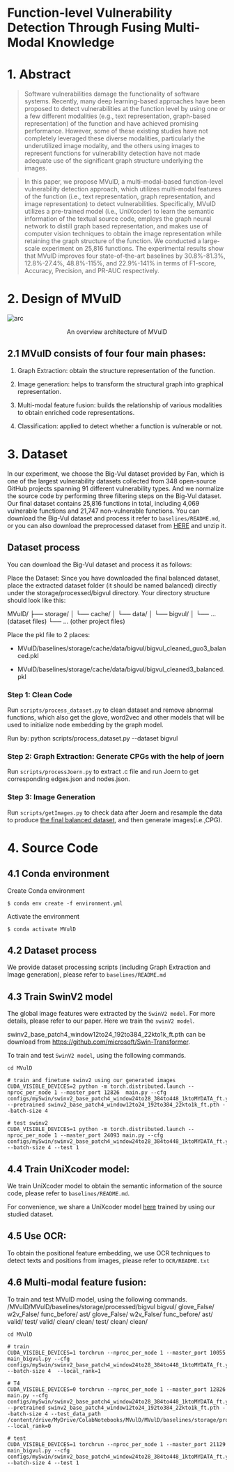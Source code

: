 # Function-level Vulnerability Detection Through Fusing Multi-Modal Knowledge

# 1. Abstract
>Software vulnerabilities damage the functionality of software systems. 
Recently, many deep learning-based approaches have been proposed to detect vulnerabilities at the function level by using one or a few different modalities (e.g., text representation, graph-based representation) of the function and have achieved promising performance. 
However, some of these existing studies have not completely leveraged these diverse modalities, particularly the underutilized image modality, and the others using images to represent functions for vulnerability
detection have not made adequate use of the significant graph structure underlying the images.

>In this paper, we propose MVulD, a multi-modal-based function-level vulnerability detection approach, which utilizes multi-modal features of the function (i.e., text representation, graph representation, and image representation) to detect vulnerabilities. Specifically, MVulD utilizes a pre-trained model (i.e., UniXcoder) to learn the semantic information of the textual source code, employs the graph neural network to distill graph based representation, and makes use of computer vision techniques to obtain the image representation while retaining the graph structure of the function. We conducted a large-scale experiment on 25,816 functions. The experimental results show that MVulD improves four state-of-the-art baselines by 30.8%-81.3%, 12.8%-27.4%, 48.8%-115%, and 22.9%-141% in terms
of F1-score, Accuracy, Precision, and PR-AUC respectively.

# 2. Design of MVulD

![arc](mvuld.jpg)
<p align="center"> An overview architecture of MVulD </p> 

## 2.1 MVulD consists of four four main phases:

1. Graph Extraction: obtain the structure representation of the function. 

2. Image generation: helps to transform the structural graph into graphical representation.

3. Multi-modal feature fusion: builds the relationship of various modalities to obtain enriched code representations.

4. Classification: applied to detect whether a function is vulnerable or not. 

# 3. Dataset

In our experiment, we choose the Big-Vul dataset provided by Fan, which is one of the largest vulnerability datasets collected from 348 open-source GitHub projects spanning 91 different vulnerability types. 
And we normalize the source code by performing three filtering steps on the Big-Vul dataset.
Our final dataset contains 25,816 functions in total, including 4,069 vulnerable functions and 21,747 non-vulnerable functions.
You can download the Big-Vul dataset and process it refer to `baselines/README.md`, or you can also download the preprocessed dataset from [HERE](https://drive.google.com/file/d/16tm5TU9CUCePFg6wJh2kz71SZylKv8zw/view?usp=sharing) and unzip it.

## Dataset process

You can download the Big-Vul dataset and process it as follows:

Place the Dataset: Since you have downloaded the final balanced dataset, place the extracted dataset folder (it should be named balanced) directly under the storage/processed/bigvul directory. Your directory structure should look like this:

MVulD/
├── storage/
│   └── cache/
│       └── data/
│           └── bigvul/
│               └── ... (dataset files)
└── ... (other project files)

Place the pkl file to 2 places:
- MVulD/baselines/storage/cache/data/bigvul/bigvul_cleaned_guo3_balanced.pkl

- MVulD/baselines/storage/cache/data/bigvul/bigvul_cleaned3_balanced.pkl

### Step 1: Clean Code 

Run `scripts/process_dataset.py` to clean dataset and remove abnormal functions, which also get the glove, word2vec and other models that will be used to initialize node embedding by the graph model.

Run by: python scripts/process_dataset.py --dataset bigvul


### Step 2: Graph Extraction: Generate CPGs with the help of joern

Run `scripts/processJoern.py` to extract .c file and run Joern to get corresponding edges.json and nodes.json.

### Step 3: Image Generation

Run `scripts/getImages.py` to check data after Joern and resample the data to produce [the final balanced dataset](https://drive.google.com/file/d/16tm5TU9CUCePFg6wJh2kz71SZylKv8zw/view), and then generate images(i.e.,CPG).


# 4. Source Code

## 4.1 Conda environment
Create Conda environment

    $ conda env create -f environment.yml

Activate the environment

    $ conda activate MVulD

## 4.2 Dataset process

We provide dataset processing scripts (including Graph Extraction and Image generation), please refer to `baselines/README.md` 


## 4.3 Train SwinV2 model

The global image features were extracted by the `SwinV2 model`. 
For more details, please refer to our paper. Here we train the `swinV2 model`.

swinv2_base_patch4_window12to24_192to384_22kto1k_ft.pth can be download from https://github.com/microsoft/Swin-Transformer.

To train and test `SwinV2 model`, using the following commands.

```shell
cd MVulD

# train and finetune swinv2 using our generated images
CUDA_VISIBLE_DEVICES=2 python -m torch.distributed.launch --nproc_per_node 1 --master_port 12826  main.py --cfg configs/mySwin/swinv2_base_patch4_window24to28_384to448_1ktoMYDATA_ft.yaml --pretrained swinv2_base_patch4_window12to24_192to384_22kto1k_ft.pth --batch-size 4

# test swinv2
CUDA_VISIBLE_DEVICES=1 python -m torch.distributed.launch --nproc_per_node 1 --master_port 24093 main.py --cfg configs/mySwin/swinv2_base_patch4_window24to28_384to448_1ktoMYDATA_ft.yaml --batch-size 4 --test 1

```

## 4.4 Train UniXcoder model: 

We train UniXcoder model to obtain the semantic information of the source code, please refer to `baselines/README.md`.

For convenience, we share a UniXcoder model [here](https://drive.google.com/file/d/1biGbJ4t3zxdYLw9-o_mPph8t_xVbW4RA/view?usp=sharing) trained by using our studied dataset.

## 4.5 Use OCR: 

To obtain the positional feature embedding, we use OCR techniques to detect texts and positions from images, please refer to `OCR/README.txt` 

## 4.6 Multi-modal feature fusion:

To train and test MVulD model, using the following commands. 
/MVulD/MVulD/baselines/storage/processed/bigvul
bigvul/
    glove_False/
    w2v_False/
    func_before/
    ast/
    glove_False/
    w2v_False/
    func_before/
    ast/
        valid/
        test/
        valid/
            clean/
            clean/
        test/
            clean/
            clean/

```shell
cd MVulD

# train
CUDA_VISIBLE_DEVICES=1 torchrun --nproc_per_node 1 --master_port 10055 main_bigvul.py --cfg configs/mySwin/swinv2_base_patch4_window24to28_384to448_1ktoMYDATA_ft.yaml --batch-size 4  --local_rank=1

# T4
CUDA_VISIBLE_DEVICES=0 torchrun --nproc_per_node 1 --master_port 12826 main.py --cfg configs/mySwin/swinv2_base_patch4_window24to28_384to448_1ktoMYDATA_ft.yaml --pretrained swinv2_base_patch4_window12to24_192to384_22kto1k_ft.pth --batch-size 4 --test_data_path /content/drive/MyDrive/ColabNotebooks/MVulD/MVulD/baselines/storage/processed/bigvul/ast/test.txt  --local_rank=0

# test
CUDA_VISIBLE_DEVICES=1 torchrun --nproc_per_node 1 --master_port 21129 main_bigvul.py --cfg configs/mySwin/swinv2_base_patch4_window24to28_384to448_1ktoMYDATA_ft.yaml --batch-size 4 --test 1

```



